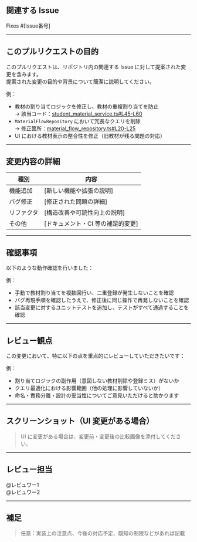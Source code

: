 ## 関連する Issue

Fixes #[Issue番号]  
<!-- 
- このプルリクエストが対応する Issue 番号を記載してください（例: Fixes #123）。
- `Fixes`, `Closes`, `Resolves` などのキーワードを使うことで、このPRがマージされたときに関連 Issue も自動で Close されます。
-->

---

## このプルリクエストの目的

このプルリクエストは、リポジトリ内の関連する Issue に対して提案された変更を含みます。  
提案された変更の目的や背景について簡潔に説明してください。

例：

- 教材の割り当てロジックを修正し、教材の重複割り当てを防止  
  → 該当コード：[student_material_service.ts#L45-L60](https://github.com/your-org/your-repo/blob/branch-name/path/to/student_material_service.ts#L45-L60)
- `MaterialFlowRepository` において冗長なクエリを削除  
  → 修正箇所：[material_flow_repository.ts#L20-L25](https://github.com/your-org/your-repo/blob/branch-name/path/to/material_flow_repository.ts#L20-L25)
- UI における教材表示の整合性を修正（旧教材が残る問題の対応）

---

## 変更内容の詳細

| 種別 | 内容 |
|------|------|
| 機能追加 | [新しい機能や拡張の説明] |
| バグ修正 | [修正された問題の詳細] |
| リファクタ | [構造改善や可読性向上の説明] |
| その他 | [ドキュメント・CI 等の補足的変更] |

---

## 確認事項

以下のような動作確認を行いました：

例：

- 手動で教材割り当てを複数回行い、二重登録が発生しないことを確認  
- バグ再現手順を確認したうえで、修正後に同じ操作で再発しないことを確認  
- 該当変更に対するユニットテストを追加し、テストがすべて通過することを確認  

---

## レビュー観点

この変更において、特に以下の点を重点的にレビューしていただきたいです：

例：

- 割り当てロジックの副作用（意図しない教材削除や登録ミス）がないか  
- クエリ最適化における影響範囲（他の処理に影響していないか）  
- 命名・責務分離・設計の妥当性についてご意見いただけると助かります  

---

## スクリーンショット（UI 変更がある場合）

> UI に変更がある場合は、変更前・変更後の比較画像を添付してください。

---

## レビュー担当

@レビュワー1  
@レビュワー2  
<!-- このプルリクエストの内容に責任を持つレビュー担当者やチームを明記してください -->

---

## 補足

> 任意：実装上の注意点、今後の対応予定、既知の制限などがあれば記載
